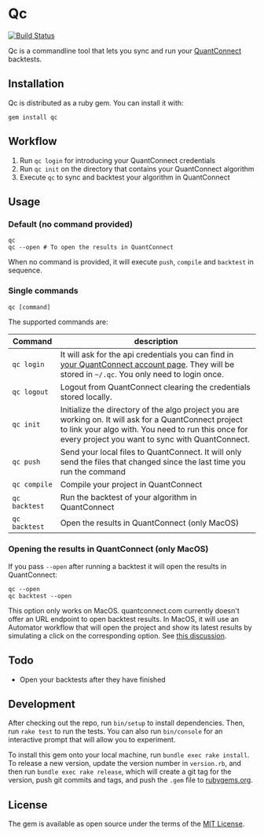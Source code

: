 # Qc

[![Build Status](https://travis-ci.org/jorgemanrubia/qc.svg?branch=master)](https://travis-ci.org/jorgemanrubia/qc)

Qc is a commandline tool that lets you sync and run your [QuantConnect](https://www.quantconnect.com) backtests.

## Installation

Qc is distributed as a ruby gem. You can install it with:

```
gem install qc
```

## Workflow

1. Run `qc login` for introducing your QuantConnect credentials
2. Run `qc init` on the directory that contains your QuantConnect algorithm
3. Execute `qc` to sync and backtest your algorithm in QuantConnect

## Usage

### Default (no command provided)

```shell
qc
qc --open # To open the results in QuantConnect
```

When no command is provided, it will execute `push`, `compile` and `backtest` in sequence.

### Single commands 

```shell
qc [command]
```

The supported commands are:

| Command| description|
| -- | -- |
| `qc login`| It will ask for the api credentials you can find in [your QuantConnect account page](https://www.quantconnect.com/account). They will be stored in `~/.qc`. You only need to login once. |  
| `qc logout`| Logout from QuantConnect clearing the credentials stored locally.  |
| `qc init`| Initialize the directory of the algo project you are working on. It will ask for a QuantConnect project to link your algo with. You need to run this once for every project you want to sync with QuantConnect. |
| `qc push` | Send your local files to QuantConnect. It will only send the files that changed since the last time you run the command |
| `qc compile` | Compile your project in QuantConnect |
| `qc backtest` | Run the backtest of your algorithm in QuantConnect |
| `qc backtest` | Open the results in QuantConnect (only MacOS)|

### Opening the results in QuantConnect (only MacOS)

If you pass `--open` after running a backtest it will open the results in QuantConnect:

```shell
qc --open
qc backtest --open
```

This option only works on MacOS. quantconnect.com currently doesn't offer an URL endpoint to open backtest results. In MacOS, it will use an Automator workflow that will open the project and show its latest results by simulating a click on the corresponding option. See [this discussion](https://groups.google.com/forum/?utm_medium=email&utm_source=footer#!msg/lean-engine/7AiEl3RVv38/PGnFQzBXAQAJ). 

## Todo

- Open your backtests after they have finished

## Development

After checking out the repo, run `bin/setup` to install dependencies. Then, run `rake test` to run the tests. You can also run `bin/console` for an interactive prompt that will allow you to experiment.

To install this gem onto your local machine, run `bundle exec rake install`. To release a new version, update the version number in `version.rb`, and then run `bundle exec rake release`, which will create a git tag for the version, push git commits and tags, and push the `.gem` file to [rubygems.org](https://rubygems.org).

## License

The gem is available as open source under the terms of the [MIT License](http://opensource.org/licenses/MIT).
